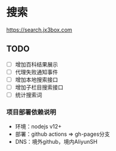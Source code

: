 # 搜索
https://search.jx3box.com

## TODO
- [ ] 增加百科结果展示
- [ ] 代理失败通知事件
- [ ] 增加本地搜索接口
- [ ] 增加子栏目搜索接口
- [ ] 统计搜索词

### 项目部署依赖说明
+ 环境：nodejs v12+
+ 部署：github actions => gh-pages分支
+ DNS：境外github，境内AliyunSH